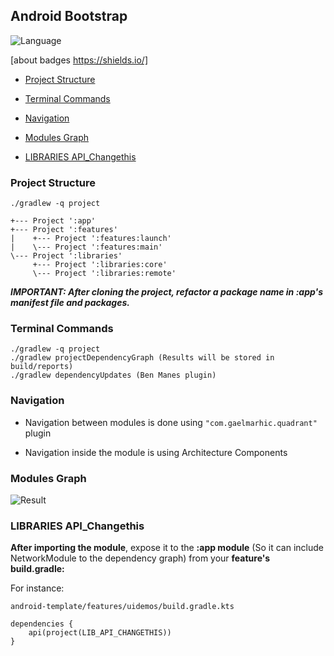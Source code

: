 ## Android Bootstrap

![Language](https://img.shields.io/github/languages/top/cortinico/kotlin-android-template?color=blue&logo=kotlin)

[about badges https://shields.io/]

- [Project Structure](#project-structure)

- [Terminal Commands](#terminal-commands)

- [Navigation](#navigation)

- [Modules Graph](#modules-graph)

- [LIBRARIES API_Changethis](#libraries-api_changethis)

### Project Structure

```
./gradlew -q project

+--- Project ':app'
+--- Project ':features'
|    +--- Project ':features:launch'
|    \--- Project ':features:main'
\--- Project ':libraries'
     +--- Project ':libraries:core'
     \--- Project ':libraries:remote'
```

***IMPORTANT: After cloning the project, refactor a package name in :app's manifest file and
packages.***

### Terminal Commands

```
./gradlew -q project
./gradlew projectDependencyGraph (Results will be stored in build/reports)
./gradlew dependencyUpdates (Ben Manes plugin)
```

### Navigation

- Navigation between modules is done using ```"com.gaelmarhic.quadrant"``` plugin

- Navigation inside the module is using Architecture Components

### Modules Graph

![Result](https://i.pinimg.com/originals/8f/0c/bb/8f0cbbbfeb6cce4ad104406af6951589.png)

### LIBRARIES API_Changethis

**After importing the module**, expose it to the **:app module** (So it can include NetworkModule to
the dependency graph) from your **feature's build.gradle:**

For instance:

```
android-template/features/uidemos/build.gradle.kts

dependencies {
    api(project(LIB_API_CHANGETHIS))
}
```
